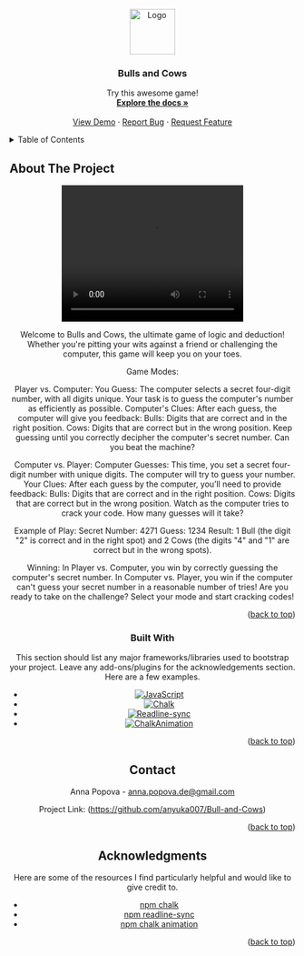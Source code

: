 
<!-- PROJECT LOGO -->
<br />
<div align="center" id="readme-top">
  <a href="https://github.com/anyuka007/Bull-and-Cows">
    <img src="https://play-lh.googleusercontent.com/few5dYYgrH9fwHz3s1VLKfG7yRrEeTObYXmiZA8UdwSDIzOfvpdCsHTaevzpPezlQ1U" alt="Logo" width="80" height="80">
  </a>

  <h3 align="center">Bulls and Cows</h3>

  <p align="center">
    Try this awesome game!
    <br />
    <a href="https://github.com/anyuka007/Bull-and-Cows"><strong>Explore the docs »</strong></a>
    <br />
    <br />
    <a href="#demo">View Demo</a>
    ·
    <a href="https://github.com/anyuka007/Bull-and-Cows/issues/new?labels=bug&template=bug-report---.md">Report Bug</a>
    ·
    <a href="https://github.com/anyuka007/Bull-and-Cows/issues/new?labels=enhancement&template=feature-request---.md">Request Feature</a>
  </p>
</div>



<!-- TABLE OF CONTENTS -->
<details>
  <summary>Table of Contents</summary>
  <ol>
    <li>
      <a href="#about-the-project">About The Project</a>
      <ul>
        <li><a href="#built-with">Built With</a></li>
      </ul>
    </li>
    <li><a href="#contact">Contact</a></li>
    <li><a href="#acknowledgments">Acknowledgments</a></li>
  </ol>
</details>



<!-- ABOUT THE PROJECT -->
## About The Project

<div align="center" id="demo">
  <a href="https://github.com/anyuka007/Bull-and-Cows">
    <!-- <img src="gameVideo.gif" alt="gif" width="500"> -->
     <video width="320" height="240" controls>
  <source src="gameVideo.mp4" type="video/mp4">
Your browser does not support the video tag.
</video>
  </a>

Welcome to Bulls and Cows, the ultimate game of logic and deduction! Whether you're pitting your wits against a friend or challenging the computer, this game will keep you on your toes. 

Game Modes:

Player vs. Computer:
You Guess: The computer selects a secret four-digit number, with all digits unique. Your task is to guess the computer's number as efficiently as possible.
Computer's Clues: After each guess, the computer will give you feedback:
Bulls: Digits that are correct and in the right position.
Cows: Digits that are correct but in the wrong position.
Keep guessing until you correctly decipher the computer's secret number. Can you beat the machine?

Computer vs. Player:
Computer Guesses: This time, you set a secret four-digit number with unique digits. The computer will try to guess your number.
Your Clues: After each guess by the computer, you’ll need to provide feedback:
Bulls: Digits that are correct and in the right position.
Cows: Digits that are correct but in the wrong position.
Watch as the computer tries to crack your code. How many guesses will it take?

Example of Play:
Secret Number: 4271
Guess: 1234
Result: 1 Bull (the digit "2" is correct and in the right spot) and 2 Cows (the digits "4" and "1" are correct but in the wrong spots).

Winning:
In Player vs. Computer, you win by correctly guessing the computer's secret number.
In Computer vs. Player, you win if the computer can't guess your secret number in a reasonable number of tries!
Are you ready to take on the challenge? Select your mode and start cracking codes!

<p align="right">(<a href="#readme-top">back to top</a>)</p>



### Built With

This section should list any major frameworks/libraries used to bootstrap your project. Leave any add-ons/plugins for the acknowledgements section. Here are a few examples.

* [![JavaScript][JS.js]][JS-url]
* [![Chalk][Chalk.js]][Chalk-url]
* [![Readline-sync][ReadlineSync.js]][ReadlineSync-url]
* [![ChalkAnimation][ChalkAnimation.js]][ChalkAnimation-url]


<p align="right">(<a href="#readme-top">back to top</a>)</p>



<!-- CONTACT -->
## Contact

Anna Popova - anna.popova.de@gmail.com

Project Link: (https://github.com/anyuka007/Bull-and-Cows)

<p align="right">(<a href="#readme-top">back to top</a>)</p>



<!-- ACKNOWLEDGMENTS -->
## Acknowledgments

Here are some of the resources I find particularly helpful and would like to give credit to. 

* [npm chalk](https://www.npmjs.com/package/chalk)
* [npm readline-sync](https://www.npmjs.com/package/readline-sync)
* [npm chalk animation](https://www.npmjs.com/package/chalk-animation)

<p align="right">(<a href="#readme-top">back to top</a>)</p>



<!-- MARKDOWN LINKS & IMAGES -->
<!-- https://www.markdownguide.org/basic-syntax/#reference-style-links -->

[JS.js]: https://shields.io/badge/JavaScript-F7DF1E?logo=JavaScript&logoColor=000&style=flat-square
[JS-url]: https://www.javascript.com/
[Chalk.js]: https://img.shields.io/badge/chalk-npm-red
[Chalk-url]: https://www.npmjs.com/package/chalk/v/0.5.1
[ReadlineSync.js]: https://img.shields.io/badge/readline_sync-npm-red
[ReadlineSync-url]: https://www.npmjs.com/package/readline-sync
[ChalkAnimation.js]: https://img.shields.io/badge/chalk_animation-npm-red
[ChalkAnimation-url]: https://www.npmjs.com/package/chalk-animation

